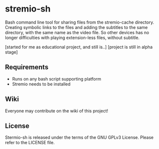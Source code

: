 # stremio-sh
Bash command line tool for sharing files from the stremio-cache directory.
Creating symbolic links to the files and adding the subtitles to the same directory, with the same name as the video file. So other devices has no longer difficulties with playing extension-less files, without subtitle.

[started for me as educational project, and still is..]
[project is still in alpha stage]

Requirements
------------
- Runs on any bash script supporting platform
- Stremio needs to be installed

Wiki
----
Everyone may contribute on the wiki of this project!

License
-------
Stermio-sh is released under the terms of the GNU GPLv3 License. Please refer to the LICENSE file.

